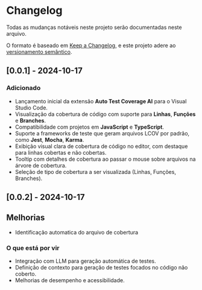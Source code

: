 # Changelog

Todas as mudanças notáveis neste projeto serão documentadas neste arquivo.

O formato é baseado em [Keep a Changelog](https://keepachangelog.com/en/1.1.0/), e este projeto adere ao [versionamento semântico](https://semver.org/lang/pt-BR/).

## [0.0.1] - 2024-10-17

### Adicionado
- Lançamento inicial da extensão **Auto Test Coverage AI** para o Visual Studio Code.
- Visualização da cobertura de código com suporte para **Linhas**, **Funções** e **Branches**.
- Compatibilidade com projetos em **JavaScript** e **TypeScript**.
- Suporte a frameworks de teste que geram arquivos LCOV por padrão, como **Jest**, **Mocha**, **Karma**.
- Exibição visual clara de cobertura de código no editor, com destaque para linhas cobertas e não cobertas.
- Tooltip com detalhes de cobertura ao passar o mouse sobre arquivos na árvore de cobertura.
- Seleção de tipo de cobertura a ser visualizada (Linhas, Funções, Branches).
  
## [0.0.2] - 2024-10-17

## Melhorias
- Identificação automatica do arquivo de cobertura

### O que está por vir
- Integração com LLM para geração automática de testes.
- Definição de contexto para geração de testes focados no código não coberto.
- Melhorias de desempenho e acessibilidade.


